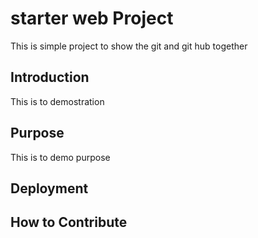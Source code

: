 # starter web Project

  This is simple project to show the git and git hub together
## Introduction
  This is to demostration
## Purpose
  This is to demo purpose 
## Deployment

## How to Contribute